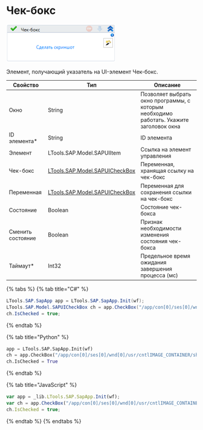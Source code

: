# Чек-бокс

![](<../../../.gitbook/assets/image (443).png>)

Элемент, получающий указатель на UI-элемент Чек-бокс.

| Свойство          | Тип                                                          | Описание                                            |
| ----------------- | ------------------------------------------------------------ | --------------------------------------------------- |
| Окно              | String                   | Позволяет выбрать окно программы, с которым необходимо работать. Укажите заголовок окна |
| ID элемента\*     | String                                                       | ID элемента                                         |
| Элемент           | LTools.SAP.Model.SAPUIItem                                   | Ссылка на элемент управления                        |
| Чек-бокс          | [LTools.SAP.Model.SAPUICheckBox](datatypes/sapuicheckbox.md) | Переменная, хранящая ссылку на чек-бокс             |
| Переменная        | [LTools.SAP.Model.SAPUICheckBox](datatypes/sapuicheckbox.md) | Переменная для сохранения ссылки на чек-бокс        |
| Состояние         | Boolean                                                      | Состояние чек-бокса                                 |
| Сменить состояние | Boolean                                                      | Признак необходимости изменения состояния чек-бокса |
| Таймаут\*         | Int32                                                        | Предельное время ожидания завершения процесса (мс)  |

{% tabs %}
{% tab title="C#" %}
```csharp
LTools.SAP.SapApp app = LTools.SAP.SapApp.Init(wf);
LTools.SAP.Model.SAPUICheckBox ch = app.CheckBox("/app/con[0]/ses[0]/wnd[0]/usr/cntlIMAGE_CONTAINER/shellcont/shell/shellcont[0]/shell");
ch.IsChecked = true;
```
{% endtab %}

{% tab title="Python" %}
```python
app = LTools.SAP.SapApp.Init(wf)
ch = app.CheckBox("/app/con[0]/ses[0]/wnd[0]/usr/cntlIMAGE_CONTAINER/shellcont/shell/shellcont[0]/shell")
ch.IsChecked = True
```
{% endtab %}

{% tab title="JavaScript" %}
```javascript
var app = _lib.LTools.SAP.SapApp.Init(wf);
var ch = app.CheckBox("/app/con[0]/ses[0]/wnd[0]/usr/cntlIMAGE_CONTAINER/shellcont/shell/shellcont[0]/shell");
ch.IsChecked = true;
```
{% endtab %}
{% endtabs %}

